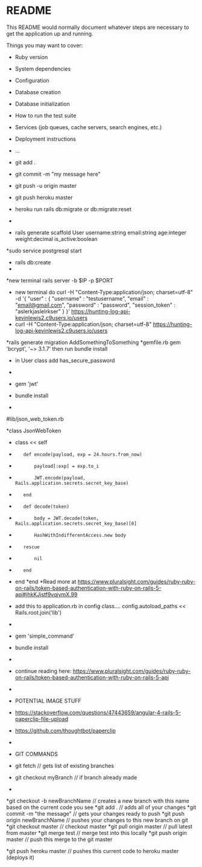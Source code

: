 # README

This README would normally document whatever steps are necessary to get the
application up and running.

Things you may want to cover:

* Ruby version

* System dependencies

* Configuration

* Database creation

* Database initialization

* How to run the test suite

* Services (job queues, cache servers, search engines, etc.)

* Deployment instructions

* ...

* git add .
* git commit -m "my message here"
* git push -u origin master
* git push heroku master
* heroku run rails db:migrate    or db:migrate:reset
* 

* rails generate scaffold User username:string email:string age:integer weight:decimal is_active:boolean

*sudo service postgresql start
* rails db:create
* 

*new terminal rails server -b $IP -p $PORT
* new terminal do curl -H "Content-Type:application/json; charset=utf-8" -d '{ "user" : { "username" : "testusername", "email" : "email@gmail.com", "password" : "password", "session_token" : "aslerkjaslelrkser" } }' https://hunting-log-api-kevinlewis2.c9users.io/users
* curl -H "Content-Type:application/json; charset=utf-8" https://hunting-log-api-kevinlewis2.c9users.io/users

*rails generate migration AddSomethingToSomething
*gemfile.rb gem 'bcrypt', '~> 3.1.7'    then run bundle install
* in User class add has_secure_password
* 

* gem 'jwt'
* bundle install
* 

#lib/json_web_token.rb

*class JsonWebToken 
*    class << self 
*        def encode(payload, exp = 24.hours.from_now) 
*            payload[:exp] = exp.to_i 
*            JWT.encode(payload, Rails.application.secrets.secret_key_base) 
*        end 
*        def decode(token) 
*            body = JWT.decode(token, Rails.application.secrets.secret_key_base)[0] 
*            HashWithIndifferentAccess.new body 
*        rescue
*            nil 
*        end 
*    end 
*end
*Read more at https://www.pluralsight.com/guides/ruby-ruby-on-rails/token-based-authentication-with-ruby-on-rails-5-api#jhkKJjstf9vqjymX.99

* add this to application.rb in config class.... config.autoload_paths << Rails.root.join('lib')
* 

* gem 'simple_command'
*  bundle install
*  

 * continue reading here: https://www.pluralsight.com/guides/ruby-ruby-on-rails/token-based-authentication-with-ruby-on-rails-5-api
 * 
 
* POTENTIAL IMAGE STUFF
*  https://stackoverflow.com/questions/47443659/angular-4-rails-5-paperclip-file-upload
*  https://github.com/thoughtbot/paperclip
*  

* GIT COMMANDS
* git fetch                         // gets list of existing branches
* git checkout myBranch             // if branch already made
* 

*git checkout -b newBranchName       // creates a new branch with this name based on the current code you see
*git add .                           // adds all of your changes
*git commit -m "the message"         // gets your changes ready to push
*git push origin newBranchName       // pushes your changes to this new branch on git
*git checkout master                // checkout master
*git pull origin master             // pull latest from master
*git merge test                     // merge test into this locally
*git push origin master             // push this merge to the git master

*git push heroku master             // pushes this current code to heroku master (deploys it)

